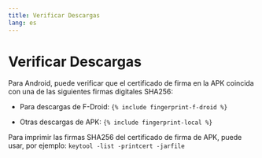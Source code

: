 ```yaml
---
title: Verificar Descargas
lang: es
---
```


# Verificar Descargas

Para Android, puede verificar que el certificado de firma en la APK coincida con una de las siguientes firmas digitales SHA256:

* Para descargas de F-Droid:
`{% include fingerprint-f-droid %}`

* Otras descargas de APK:
`{% include fingerprint-local %}`

Para imprimir las firmas SHA256 del certificado de firma de APK, puede usar, por ejemplo:
`keytool -list -printcert -jarfile `

